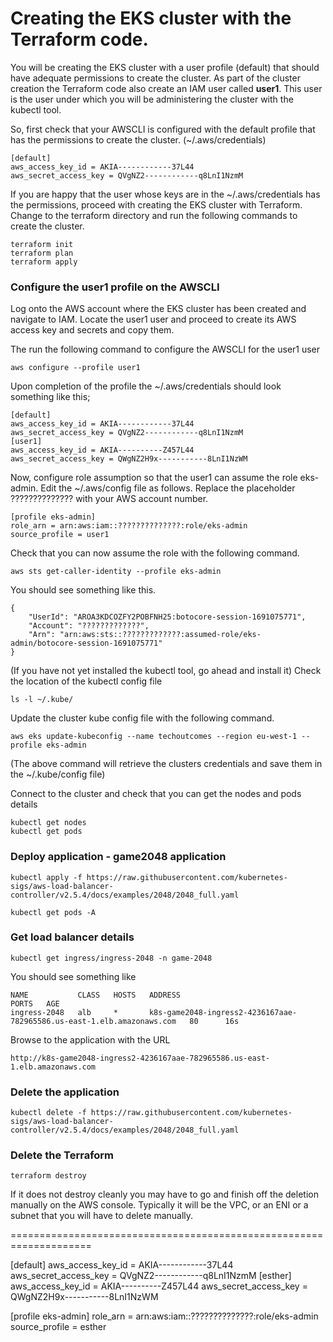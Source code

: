 # Creating the EKS cluster with the Terraform code.

You will be creating the EKS cluster with a user profile (default) that should 
have adequate permissions to create the cluster. As part of the cluster creation
the Terraform code also create an IAM user called <b>user1</b>. This user is the 
user under which you will be administering the cluster with the kubectl tool.

So, first check that your AWSCLI is configured with the default profile that 
has the permissions to create the cluster. (~/.aws/credentials)

```
[default]
aws_access_key_id = AKIA------------37L44
aws_secret_access_key = QVgNZ2------------q8LnI1NzmM
```

If you are happy that the user whose keys are in the ~/.aws/credentials has the permissions, 
proceed with creating the EKS cluster with Terraform. Change to the terraform directory and run the following commands to create the cluster.
```
terraform init
terraform plan
terraform apply
```
### Configure the user1 profile on the AWSCLI

Log onto the AWS account where the EKS cluster has been created and navigate to IAM.
Locate the user1 user and proceed to create its AWS access key and secrets and copy them.

The run the following command to configure the AWSCLI for the user1 user
```
aws configure --profile user1
```

Upon completion of the profile the ~/.aws/credentials should look something like this;
```
[default]
aws_access_key_id = AKIA------------37L44
aws_secret_access_key = QVgNZ2------------q8LnI1NzmM
[user1]
aws_access_key_id = AKIA----------Z457L44
aws_secret_access_key = QWgNZ2H9x-----------8LnI1NzWM
```


Now, configure role assumption so that the user1 can assume the role eks-admin.
Edit the ~/.aws/config file as follows. Replace the placeholder ?????????????? with your AWS account number.
```
[profile eks-admin]
role_arn = arn:aws:iam::??????????????:role/eks-admin
source_profile = user1
```

Check that you can now assume the role with the following command.
```
aws sts get-caller-identity --profile eks-admin

```
You should see something like this.
```
{
    "UserId": "AROA3KDCOZFY2POBFNH25:botocore-session-1691075771",
    "Account": "?????????????",
    "Arn": "arn:aws:sts::?????????????:assumed-role/eks-admin/botocore-session-1691075771"
}
```
(If you have not yet installed the kubectl tool, go ahead and install it)
Check the location of the kubectl config file 
```
ls -l ~/.kube/
```

Update the cluster kube config file with the following command.
```
aws eks update-kubeconfig --name techoutcomes --region eu-west-1 --profile eks-admin 
```
(The above command will retrieve the clusters credentials and save them in the ~/.kube/config file)

Connect to the cluster and check that you can get the nodes and pods details
```
kubectl get nodes
kubectl get pods
```



### Deploy application - game2048 application
```
kubectl apply -f https://raw.githubusercontent.com/kubernetes-sigs/aws-load-balancer-controller/v2.5.4/docs/examples/2048/2048_full.yaml

kubectl get pods -A

```

### Get load balancer details
```
kubectl get ingress/ingress-2048 -n game-2048
```

You should see something like
```
NAME           CLASS   HOSTS   ADDRESS                                                                  PORTS   AGE
ingress-2048   alb     *       k8s-game2048-ingress2-4236167aae-782965586.us-east-1.elb.amazonaws.com   80      16s
```


Browse to the application with the URL 
```
http://k8s-game2048-ingress2-4236167aae-782965586.us-east-1.elb.amazonaws.com
```

### Delete the application
```
kubectl delete -f https://raw.githubusercontent.com/kubernetes-sigs/aws-load-balancer-controller/v2.5.4/docs/examples/2048/2048_full.yaml

```
### Delete the Terraform
```
terraform destroy
```

If it does not destroy cleanly you may have to go and finish off the deletion manually on the AWS console. Typically it will be the VPC, or an ENI or a subnet that you will have to delete manually.

====================================================================

[default]
aws_access_key_id = AKIA------------37L44
aws_secret_access_key = QVgNZ2------------q8LnI1NzmM
[esther]
aws_access_key_id = AKIA----------Z457L44
aws_secret_access_key = QWgNZ2H9x-----------8LnI1NzWM

[profile eks-admin]
role_arn = arn:aws:iam::??????????????:role/eks-admin
source_profile = esther
